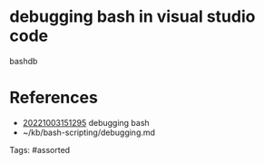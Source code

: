 # debugging bash in visual studio code
bashdb

# References
- [20221003151295](/zet/20221003151295/) debugging bash
- ~/kb/bash-scripting/debugging.md

Tags:
    #assorted

